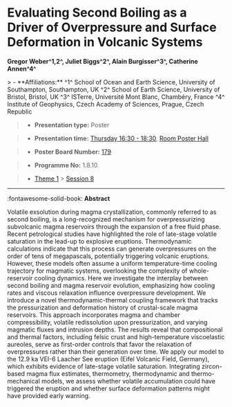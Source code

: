 # Evaluating Second Boiling as a Driver of Overpressure and Surface Deformation in Volcanic Systems

**Gregor Weber^1,2^, Juliet Biggs^2^, Alain Burgisser^3^, Catherine Annen^4^**

<!-- more -->> - **Affiliations:** ^1^ School of Ocean and Earth Science, University of Southampton, Southampton, UK ^2^ School of Earth Science, University of Bristol, Bristol, UK ^3^ ISTerre, Université Mont Blanc, Chambéry, France ^4^ Institute of Geophysics, Czech Academy of Sciences, Prague, Czech Republic 

> - **Presentation type:** Poster

> - **Presentation time:** [Thursday 16:30 - 18:30](../sessions_comparison.md#__tabbed_3_6), [Room Poster Hall](../maps_venue.md#__tabbed_1_1)

> - **Poster Board Number:** [179](../map_poster_boards.md#thursday)

> - **Programme No:** 1.8.10

> - [Theme 1](../theme1.md) > [Session 8](../sessions/session-1-8.md)

--- 

:fontawesome-solid-book: **Abstract**

Volatile exsolution during magma crystallization, commonly referred to as second boiling, is a long-recognized mechanism for overpressurizing subvolcanic magma reservoirs through the expansion of a free fluid phase. Recent petrological studies have highlighted the role of late-stage volatile saturation in the lead-up to explosive eruptions. Thermodynamic calculations indicate that this process can generate overpressures on the order of tens of megapascals, potentially triggering volcanic eruptions. However, these models often assume a uniform temperature-time cooling trajectory for magmatic systems, overlooking the complexity of whole-reservoir cooling dynamics.
Here we investigate the interplay between second boiling and magma reservoir evolution, emphasizing how cooling rates and viscous relaxation influence overpressure development. We introduce a novel thermodynamic-thermal coupling framework that tracks the pressurization and deformation history of crustal-scale magma reservoirs. This approach incorporates magma and chamber compressibility, volatile redissolution upon pressurization, and varying magmatic fluxes and intrusion depths. The results reveal that compositional and thermal factors, including felsic crust and high-temperature viscoelastic aureoles, serve as first-order controls that favor the relaxation of overpressures rather than their generation over time.
We apply our model to the 12.9 ka VEI-6 Laacher See eruption (Eifel Volcanic Field, Germany), which exhibits evidence of late-stage volatile saturation. Integrating zircon-based magma flux estimates, thermometry, thermodynamic and thermo-mechanical models, we assess whether volatile accumulation could have triggered the eruption and whether surface deformation patterns might have provided early warning.

